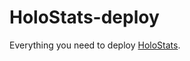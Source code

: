 # HoloStats-deploy

Everything you need to deploy [HoloStats].

[holostats]: https://github.com/PoiScript/HoloStats

